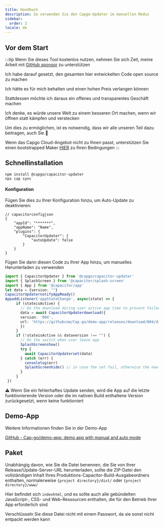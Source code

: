 ```yaml
---
title: Handbuch
description: So verwenden Sie den Capgo-Updater im manuellen Modus
sidebar:
  order: 3
locale: de
---
```


## Vor dem Start

:::tip
Wenn Sie dieses Tool kostenlos nutzen, nehmen Sie sich Zeit, meine Arbeit mit [GitHub sponsor](https://githubcom/sponsors/riderx/) zu unterstützen

Ich habe darauf gesetzt, den gesamten hier entwickelten Code open source zu machen

Ich hätte es für mich behalten und einen hohen Preis verlangen können

Stattdessen möchte ich daraus ein offenes und transparentes Geschäft machen

Ich denke, es würde unsere Welt zu einem besseren Ort machen, wenn wir öffnen statt kämpfen und verstecken

Um dies zu ermöglichen, ist es notwendig, dass wir alle unseren Teil dazu beitragen, auch Sie 🥹

Wenn das Capgo Cloud-Angebot nicht zu Ihnen passt, unterstützen Sie einen bootstrapped Maker [HIER](https://githubcom/sponsors/riderx/) zu Ihren Bedingungen
:::

## Schnellinstallation

```
npm install @capgo/capacitor-updater
npx cap sync
```

#### Konfiguration

Fügen Sie dies zu Ihrer Konfiguration hinzu, um Auto-Update zu deaktivieren:

```tsx
// capacitorconfigjson
{
	"appId": "*******",
	"appName": "Name",
	"plugins": {
		"CapacitorUpdater": {
			"autoUpdate": false
		}
	}
}
```

Fügen Sie dann diesen Code zu Ihrer App hinzu, um manuelles Herunterladen zu verwenden

```typescript
import { CapacitorUpdater } from '@capgo/capacitor-updater'
import { SplashScreen } from '@capacitor/splash-screen'
import { App } from '@capacitor/app'
let data = {version: ""}
CapacitorUpdaternotifyAppReady()
AppaddListener('appStateChange', async(state) => {
     if (stateisActive) {
       // Do the download during user active app time to prevent failed download
       data = await CapacitorUpdaterdownload({
       version: '004',
       url: 'https://githubcom/Cap-go/demo-app/releases/download/004/distzip',
       })
     }
     if (!stateisActive && dataversion !== "") {
       // Do the switch when user leave app
       SplashScreenshow()
       try {
         await CapacitorUpdaterset(data)
       } catch (err) {
         consolelog(err)
         SplashScreenhide() // in case the set fail, otherwise the new app will have to hide it
       }
     }
 })
```

⚠️ Wenn Sie ein fehlerhaftes Update senden, wird die App auf die letzte funktionierende Version oder die im nativen Build enthaltene Version zurückgesetzt, wenn keine funktioniert

## Demo-App&#x20;

Weitere Informationen finden Sie in der Demo-App

[GitHub - Cap-go/demo-app: demo app with manual and auto mode](https://githubcom/Cap-go/demo-app/)

## Paket

Unabhängig davon, wie Sie die Datei benennen, die Sie von Ihrer Release/Update-Server-URL herunterladen, sollte die ZIP-Datei den vollständigen Inhalt Ihres Produktions-Capacitor-Build-Ausgabeordners enthalten, normalerweise `{project directory}/dist/` oder `{project directory}/www/`

Hier befindet sich `indexhtml`, und es sollte auch alle gebündelten JavaScript-, CSS- und Web-Ressourcen enthalten, die für den Betrieb Ihrer App erforderlich sind

Verschlüsseln Sie diese Datei nicht mit einem Passwort, da sie sonst nicht entpackt werden kann